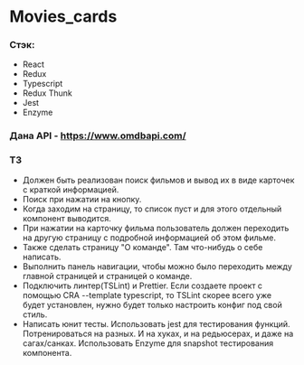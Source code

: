 # Movies_cards

### Стэк:
* React
* Redux
* Typescript
* Redux Thunk
* Jest
* Enzyme

### Дана API - https://www.omdbapi.com/

### ТЗ

* Должен быть реализован поиск фильмов и вывод их в виде карточек с краткой информацией.
* Поиск при нажатии на кнопку.
* Когда заходим на страницу, то список пуст и для этого отдельный компонент выводится.
* При нажатии на карточку фильма пользователь должен переходить на другую страницу с подробной информацией об этом фильме.
* Также сделать страницу "О команде". Там что-нибудь о себе написать.
* Выполнить панель навигации, чтобы можно было переходить между главной страницей и страницей о команде.
* Подключить линтер(TSLint) и Prettier. Если создаете проект с помощью CRA --template typescript, то TSLint скорее всего уже будет установлен, нужно будет только настроить конфиг под свой стиль.
* Написать юнит тесты. Использовать jest для тестирования функций. Потренироваться на разных. И на хуках, и на редьюсерах, и даже на сагах/санках.
Использовать Enzyme для snapshot тестирования компонента.
